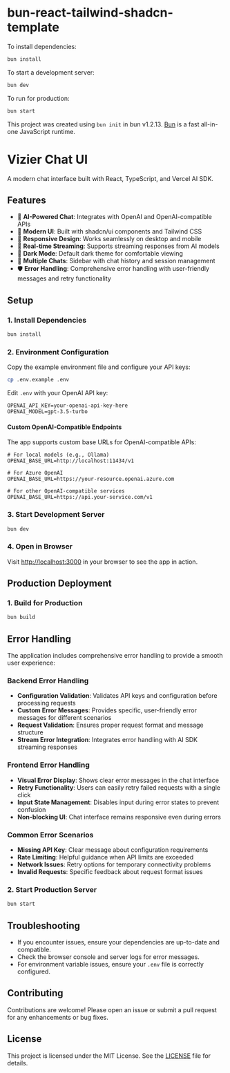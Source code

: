 # bun-react-tailwind-shadcn-template

To install dependencies:

```bash
bun install
```

To start a development server:

```bash
bun dev
```

To run for production:

```bash
bun start
```

This project was created using `bun init` in bun v1.2.13. [Bun](https://bun.sh) is a fast all-in-one JavaScript runtime.

# Vizier Chat UI

A modern chat interface built with React, TypeScript, and Vercel AI SDK.

## Features

- 🤖 **AI-Powered Chat**: Integrates with OpenAI and OpenAI-compatible APIs
- 🎨 **Modern UI**: Built with shadcn/ui components and Tailwind CSS
- 📱 **Responsive Design**: Works seamlessly on desktop and mobile
- 🔄 **Real-time Streaming**: Supports streaming responses from AI models
- 🌙 **Dark Mode**: Default dark theme for comfortable viewing
- 📁 **Multiple Chats**: Sidebar with chat history and session management
- 🛡️ **Error Handling**: Comprehensive error handling with user-friendly messages and retry functionality

## Setup

### 1. Install Dependencies

```bash
bun install
```

### 2. Environment Configuration

Copy the example environment file and configure your API keys:

```bash
cp .env.example .env
```

Edit `.env` with your OpenAI API key:

```env
OPENAI_API_KEY=your-openai-api-key-here
OPENAI_MODEL=gpt-3.5-turbo
```

#### Custom OpenAI-Compatible Endpoints

The app supports custom base URLs for OpenAI-compatible APIs:

```env
# For local models (e.g., Ollama)
OPENAI_BASE_URL=http://localhost:11434/v1

# For Azure OpenAI
OPENAI_BASE_URL=https://your-resource.openai.azure.com

# For other OpenAI-compatible services
OPENAI_BASE_URL=https://api.your-service.com/v1
```

### 3. Start Development Server

```bash
bun dev
```

### 4. Open in Browser

Visit [http://localhost:3000](http://localhost:3000) in your browser to see the app in action.

## Production Deployment

### 1. Build for Production

```bash
bun build
```

## Error Handling

The application includes comprehensive error handling to provide a smooth user experience:

### Backend Error Handling

- **Configuration Validation**: Validates API keys and configuration before processing requests
- **Custom Error Messages**: Provides specific, user-friendly error messages for different scenarios
- **Request Validation**: Ensures proper request format and message structure
- **Stream Error Integration**: Integrates error handling with AI SDK streaming responses

### Frontend Error Handling

- **Visual Error Display**: Shows clear error messages in the chat interface
- **Retry Functionality**: Users can easily retry failed requests with a single click
- **Input State Management**: Disables input during error states to prevent confusion
- **Non-blocking UI**: Chat interface remains responsive even during errors

### Common Error Scenarios

- **Missing API Key**: Clear message about configuration requirements
- **Rate Limiting**: Helpful guidance when API limits are exceeded
- **Network Issues**: Retry options for temporary connectivity problems
- **Invalid Requests**: Specific feedback about request format issues

### 2. Start Production Server

```bash
bun start
```

## Troubleshooting

- If you encounter issues, ensure your dependencies are up-to-date and compatible.
- Check the browser console and server logs for error messages.
- For environment variable issues, ensure your `.env` file is correctly configured.

## Contributing

Contributions are welcome! Please open an issue or submit a pull request for any enhancements or bug fixes.

## License

This project is licensed under the MIT License. See the [LICENSE](LICENSE) file for details.
